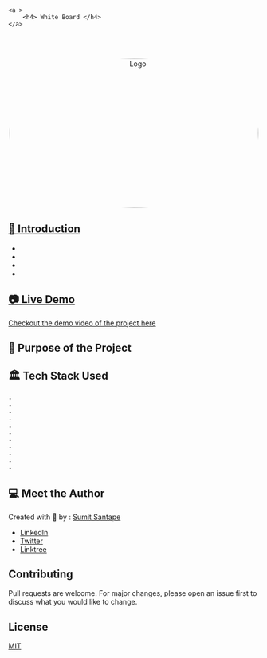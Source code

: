 
<p align="center">
<br>
    
    <a >
        <h4> White Board </h4>
    </a>
<br>
<br>
</p>
<p align="center">
    <a href="https://github.com/HariAcidReign/Biometric-Security-System">
        <img style="border-radius:50%" src="https://user-images.githubusercontent.com/58134096/115948010-2761fb00-a4e9-11eb-9a8d-bc37d98c7fd9.png" alt="Logo" width="500" height="300"> 
</p>
 
## 📌 Introduction 

- 
-  
- 
- 

## 📷 Live Demo 

Checkout the demo video of the project [here](https://drive.google.com/file/d/1sucM_L-Qwbap3nVtWf2vTCGhBBF3EvR8/view?usp=sharing)

## 🎯 Purpose of the Project



## 🏛️ Tech Stack Used

```
- 
- 
- 
- 
- 
- 
- 
- 
- 
- 
- 
```


## 💻 Meet the Author

Created with 💖 by :
  [Sumit Santape](https://github.com/sumitsantape30) 
  
- [LinkedIn](https://github.com/L3g3Nd4Ry-iwnl)
- [Twitter](https://github.com/Aravindh222)
- [Linktree](https://linktr.ee/sumitsantape)


## Contributing
Pull requests are welcome. For major changes, please open an issue first to discuss what you would like to change.


## License
[MIT](https://choosealicense.com/licenses/mit/)
